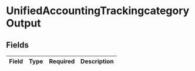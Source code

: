 # UnifiedAccountingTrackingcategoryOutput


## Fields

| Field       | Type        | Required    | Description |
| ----------- | ----------- | ----------- | ----------- |
